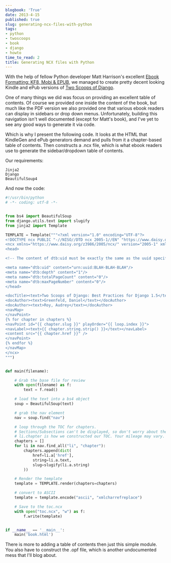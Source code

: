 ```yaml
---
blogbook: 'True'
date: 2013-4-15
published: true
slug: generating-ncx-files-with-python
tags:
- python
- twoscoops
- book
- django
- howto
time_to_read: 2
title: Generating NCX files with Python
---
```


With the help of fellow Python developer Matt Harrison's excellent [Ebook Formatting: KF8, Mobi & EPUB](https://www.amazon.com/Ebook-Formatting-Mobi-EPUB-ebook/dp/B00BWQXHU6/ref=la_B0077BQLH6_1_2?ie=UTF8&qid=1366041987&sr=1-2&tag=ihpydanny-20), we managed to create pretty decent looking Kindle and ePub versions of [Two Scoops of Django](https://www.feldroy.com/books/two-scoops-of-django-3-x).

One of many things we did was focus on providing an excellent table of contents. Of course we provided one inside the content of the book, but much like the PDF version we also provided one that various ebook readers can display in sidebars or drop down menus. Unfortunately, building this navigation isn't well documented (except for Matt's book), and I've yet to see any good ways to generate it via code.

Which is why I present the following code. It looks at the HTML that KindleGen and ePub generators demand and pulls from it a chapter-based table of contents. Then constructs a .ncx file, which is what ebook readers use to generate the sidebar/dropdown table of contents.

Our requirements:

    Jinja2
    Django
    BeautifulSoup4

And now the code:

``` python
#!/usr/bin/python
# -*- coding: utf-8 -*-


from bs4 import BeautifulSoup
from django.utils.text import slugify
from jinja2 import Template

TEMPLATE = Template("""<?xml version="1.0" encoding="UTF-8"?>
<!DOCTYPE ncx PUBLIC "-//NISO//DTD ncx 2005-1//EN" "https://www.daisy.org/z3986/2005/ncx-2005-1.dtd">
<ncx xmlns="https://www.daisy.org/z3986/2005/ncx/" version="2005-1" xml:lang="en">
<head>

<!-- The content of dtb:uid must be exactly the same as the uuid specified in the OPF file. -->

<meta name="dtb:uid" content="urn:uuid:BLAH-BLAH-BLAH"/>
<meta name="dtb:depth" content="1"/>
<meta name="dtb:totalPageCount" content="0"/>
<meta name="dtb:maxPageNumber" content="0"/>
</head>

<docTitle><text>Two Scoops of Django: Best Practices for Django 1.5</text></docTitle>
<docAuthor><text>Greenfeld, Daniel</text></docAuthor>
<docAuthor><text>Roy, Audrey</text></docAuthor>
<navMap>
</navPoint>
{% for chapter in chapters %}
<navPoint id="{{ chapter.slug }}" playOrder="{{ loop.index }}">
<navLabel><text>{{ chapter.string.strip() }}</text></navLabel>
<content src="{{ chapter.href }}" />
</navPoint>
{% endfor %}
</navMap>
</ncx>
""")


def main(filename):

    # Grab the base file for review
    with open(filename) as f:
        text = f.read()

    # load the text into a bs4 object
    soup = BeautifulSoup(text)

    # grab the nav element
    nav = soup.find("nav")

    # loop through the TOC for chapters. 
    # Sections/Subsections can't be displayed, so don't worry about them
    # li.chapter is how we constructed our TOC. Your mileage may vary.
    chapters = []
    for li in nav.find_all("li", "chapter"):
        chapters.append(dict(
            href=li.a['href'],
            string=li.a.text,
            slug=slugify(li.a.string)
        ))

    # Render the template
    template = TEMPLATE.render(chapters=chapters)

    # convert to ASCII
    template = template.encode("ascii", "xmlcharrefreplace")

    # Save to the toc.ncx
    with open("toc.ncx", "w") as f:
        f.write(template)


if __name__ == '__main__':
    main('book.html')
```

There is more to adding a table of contents then just this simple module. You also have to construct the .opf file, which is another undocumented mess that I'll blog about.
